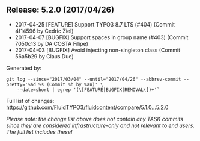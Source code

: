 ## Release: 5.2.0 (2017/04/26)

* 2017-04-25 [FEATURE] Support TYPO3 8.7 LTS (#404) (Commit 4f14596 by Cedric Ziel)
* 2017-04-07 [BUGFIX] Support spaces in group name (#403) (Commit 7050c13 by DA COSTA Filipe)
* 2017-04-03 [BUGFIX] Avoid injecting non-singleton class (Commit 56a5b29 by Claus Due)

Generated by:

```
git log --since="2017/03/04" --until="2017/04/26" --abbrev-commit --pretty='%ad %s (Commit %h by %an)' \
    --date=short | egrep '(\[FEATURE|BUGFIX|REMOVAL\])+'`
```

Full list of changes: https://github.com/FluidTYPO3/fluidcontent/compare/5.1.0...5.2.0

*Please note: the change list above does not contain any TASK commits since they are considered 
infrastructure-only and not relevant to end users. The full list includes these!*

